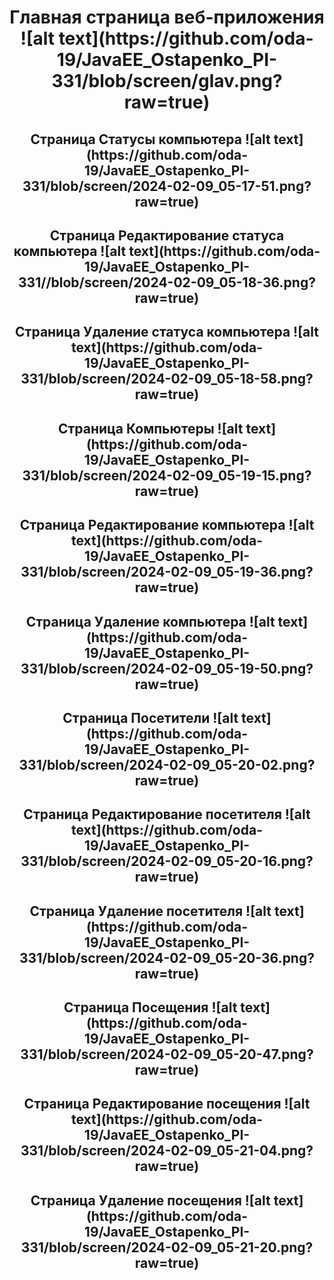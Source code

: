 <h1 align="center">Главная страница веб-приложения
![alt text](https://github.com/oda-19/JavaEE_Ostapenko_PI-331/blob/screen/glav.png?raw=true)

<h2 align="center">Страница Статусы компьютера
![alt text](https://github.com/oda-19/JavaEE_Ostapenko_PI-331/blob/screen/2024-02-09_05-17-51.png?raw=true)

<h2 align="center">Страница Редактирование статуса компьютера
![alt text](https://github.com/oda-19/JavaEE_Ostapenko_PI-331//blob/screen/2024-02-09_05-18-36.png?raw=true)

<h2 align="center">Страница Удаление статуса компьютера
![alt text](https://github.com/oda-19/JavaEE_Ostapenko_PI-331/blob/screen/2024-02-09_05-18-58.png?raw=true)

<h2 align="center">Страница Компьютеры
![alt text](https://github.com/oda-19/JavaEE_Ostapenko_PI-331/blob/screen/2024-02-09_05-19-15.png?raw=true)

<h2 align="center">Страница Редактирование компьютера
![alt text](https://github.com/oda-19/JavaEE_Ostapenko_PI-331/blob/screen/2024-02-09_05-19-36.png?raw=true)

<h2 align="center">Страница Удаление компьютера
![alt text](https://github.com/oda-19/JavaEE_Ostapenko_PI-331/blob/screen/2024-02-09_05-19-50.png?raw=true)

<h2 align="center">Страница Посетители
![alt text](https://github.com/oda-19/JavaEE_Ostapenko_PI-331/blob/screen/2024-02-09_05-20-02.png?raw=true)

<h2 align="center">Страница Редактирование посетителя
![alt text](https://github.com/oda-19/JavaEE_Ostapenko_PI-331/blob/screen/2024-02-09_05-20-16.png?raw=true)

<h2 align="center">Страница Удаление посетителя
![alt text](https://github.com/oda-19/JavaEE_Ostapenko_PI-331/blob/screen/2024-02-09_05-20-36.png?raw=true)

<h2 align="center">Страница Посещения
![alt text](https://github.com/oda-19/JavaEE_Ostapenko_PI-331/blob/screen/2024-02-09_05-20-47.png?raw=true)

<h2 align="center">Страница Редактирование посещения
![alt text](https://github.com/oda-19/JavaEE_Ostapenko_PI-331/blob/screen/2024-02-09_05-21-04.png?raw=true)

<h2 align="center">Страница Удаление посещения
![alt text](https://github.com/oda-19/JavaEE_Ostapenko_PI-331/blob/screen/2024-02-09_05-21-20.png?raw=true)
